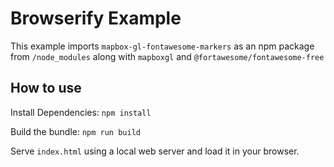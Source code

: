 # Browserify Example

This example imports `mapbox-gl-fontawesome-markers` as an npm package from `/node_modules` along with `mapboxgl` and `@fortawesome/fontawesome-free`

## How to use

Install Dependencies: `npm install`

Build the bundle: `npm run build`

Serve `index.html` using a local web server and load it in your browser.